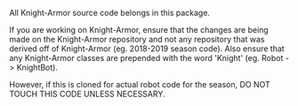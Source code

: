 All Knight-Armor source code belongs in this package.

If you are working on Knight-Armor, ensure that the changes are being made on the Knight-Armor repository and not any repository that was derived off of Knight-Armor (eg. 2018-2019 season code). Also ensure that any Knight-Armor classes are prepended with the word 'Knight' (eg. Robot -> KnightBot).

However, if this is cloned for actual robot code for the season, DO NOT TOUCH THIS CODE UNLESS NECESSARY.